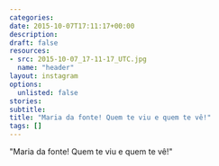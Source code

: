 ```yaml
---
categories:
date: 2015-10-07T17:11:17+00:00
description:
draft: false
resources:
- src: 2015-10-07_17-11-17_UTC.jpg
  name: "header"
layout: instagram
options:
  unlisted: false
stories:
subtitle:
title: "Maria da fonte! Quem te viu e quem te vê!"
tags: []
---
```


"Maria da fonte! Quem te viu e quem te vê!"

